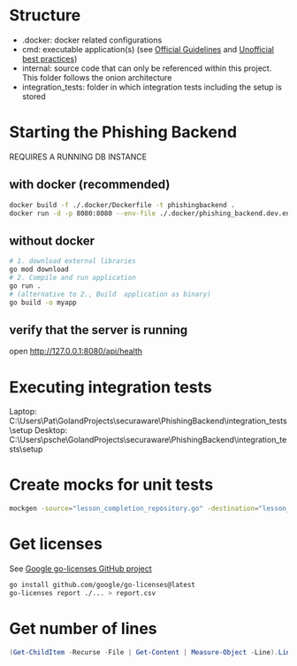 # Structure
- .docker: docker related configurations
- cmd: executable application(s) (see [Official Guidelines](https://go.dev/doc/modules/layout) and [Unofficial best practices](https://github.com/golang-standards/project-layout))
- internal: source code that can only be referenced within this project. This folder follows the onion architecture
- integration_tests: folder in which integration tests including the setup is stored

# Starting the Phishing Backend
REQUIRES A RUNNING DB INSTANCE
## with docker (recommended)
```bash
docker build -f ./.docker/Dockerfile -t phishingbackend .
docker run -d -p 8080:8080 --env-file ./.docker/phishing_backend.dev.env --name phishingbackend_instance phishingbackend 

```

## without docker
```bash
# 1. download external libraries
go mod download
# 2. Compile and run application
go run .
# (alternative to 2., Build  application as binary)
go build -o myapp 
```

## verify that the server is running
open http://127.0.0.1:8080/api/health


# Executing integration tests
Laptop:  C:\Users\Pat\GolandProjects\securaware\PhishingBackend\integration_tests\setup
Desktop: C:\Users\psche\GolandProjects\securaware\PhishingBackend\integration_tests\setup

# Create mocks for unit tests
```bash
mockgen -source="lesson_completion_repository.go" -destination="lesson_completion_repository_mock.go" -package=repositories
```

# Get licenses
See [Google go-licenses GitHub project](https://github.com/google/go-licenses)
```bash
go install github.com/google/go-licenses@latest
go-licenses report ./... > report.csv
```

# Get number of lines
```powershell
(Get-ChildItem -Recurse -File | Get-Content | Measure-Object -Line).Lines
```